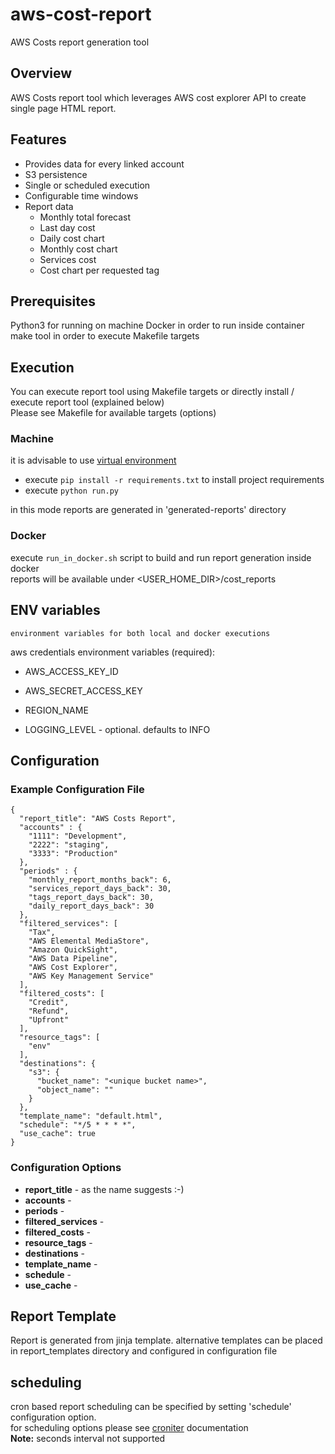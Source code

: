# aws-cost-report
AWS Costs report generation tool 

## Overview

AWS Costs report tool which leverages AWS cost explorer API to create single page HTML report.<br>

## Features
* Provides data for every linked account
* S3 persistence 
* Single or scheduled execution
* Configurable time windows
* Report data
  - Monthly total forecast
  - Last day cost
  - Daily cost chart
  - Monthly cost chart 
  - Services cost
  - Cost chart per requested tag

## Prerequisites

Python3 for running on machine
Docker in order to run inside container
make tool in order to execute Makefile targets

## Execution

You can execute report tool using Makefile targets or directly install / execute report tool (explained below)<br>
Please see Makefile for available targets (options)

### Machine
it is advisable to use [virtual environment](https://docs.python.org/3/library/venv.html)
* execute ```pip install -r requirements.txt``` to install project requirements<br>
* execute ```python run.py ```<br>

in this mode reports are generated in 'generated-reports' directory

### Docker
execute ```run_in_docker.sh``` script to build and run report generation inside docker<br>
reports will be available under <USER_HOME_DIR>/cost_reports


## ENV variables
    environment variables for both local and docker executions
aws credentials environment variables (required):
* AWS_ACCESS_KEY_ID 
* AWS_SECRET_ACCESS_KEY
* REGION_NAME

* LOGGING_LEVEL - optional. defaults to INFO

## Configuration
### Example Configuration File
```
{
  "report_title": "AWS Costs Report",
  "accounts" : {
    "1111": "Development",
    "2222": "staging",
    "3333": "Production"
  },
  "periods" : {
    "monthly_report_months_back": 6,
    "services_report_days_back": 30,
    "tags_report_days_back": 30,
    "daily_report_days_back": 30
  },
  "filtered_services": [
    "Tax",
    "AWS Elemental MediaStore",
    "Amazon QuickSight",
    "AWS Data Pipeline",
    "AWS Cost Explorer",
    "AWS Key Management Service"
  ],
  "filtered_costs": [
    "Credit",
    "Refund",
    "Upfront"
  ],
  "resource_tags": [
    "env"
  ],
  "destinations": {
    "s3": {
      "bucket_name": "<unique bucket name>",
      "object_name": ""
    }
  },
  "template_name": "default.html",
  "schedule": "*/5 * * * *",
  "use_cache": true
}
```
### Configuration Options
* **report_title** - as the name suggests :-)
* **accounts** -
* **periods** -
* **filtered_services** -
* **filtered_costs** -
* **resource_tags** -
* **destinations** -
* **template_name** -
* **schedule** -
* **use_cache** -

## Report Template
Report is generated from jinja template. alternative templates can be placed in report_templates
directory and configured in configuration file

## scheduling
cron based report scheduling can be specified by setting 'schedule' configuration option. <br>
for scheduling options please see [croniter](https://pypi.org/project/croniter/) documentation<br>
<b>Note:</b> seconds interval not supported
